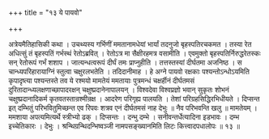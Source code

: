 +++
title = "१३ ये पायवो"

+++

अत्रेयमैतिहासिकी कथा । उचथ्यस्य गर्भिणीं ममतानामधेयां भार्यां तदनुजो बृहस्पतिरचकमत । तस्या रेत अधित्सुं तं बृहस्पतिं गर्भस्थं रेतोऽब्रवित् । रेतोऽत्र मा सैक्षीरहमत्र वसामीति । एवमुक्तो बृहस्पतिर्निरुद्धरेतस्कः सन् रेतोरूपं गर्भं शशाप । जात्यन्धत्वरूपं दीर्घं तमः प्राप्नुहीति । तत्तस्तस्यां दीर्घतमा अजनिष्ठ । स चान्ध्यपरिहारायाग्निं स्तुत्वा चक्षुरलभतेति । तदिदानीमाह । हे अग्ने पायवो रक्षकाः पश्यन्तोऽन्धोऽयमिति कृपादृष्त्या पश्यन्तस्ते तव ये रश्मयो मामतेयं ममतायाः पुत्रमन्धं चक्षर्हीनं दीर्घतमसं दुरितादान्ध्यलक्षणाच्छापादरक्षन् चक्षुष्प्रदानेनापालयन् । विश्वदेवा विश्वप्रज्ञो भवान् सुकृतः शोभनं चक्षुष्प्रदानादिकर्म कृतवतस्तान्रश्मीन्रक्ष । आदरेण परिगृह्य पालयति । तेशां परिग्रहसिद्धिरभिधीयते । दिप्सन्त इत् दम्भितुं परिभवितुमिच्छन्त एव रिपवः शत्रव एनं दीर्घतमसं नाह देभुः ॥ नैव परिभवन्ति खलु ॥ मामतेयम् । ममशाया अपत्यमित्यर्थे स्त्रीभ्यो ढक् । दिप्सन्तः । दन्भु दम्भे । सनीवन्तर्धेत्यादिना इडभावः । दम्भ इच्चेतिकारः । देभुः । श्रन्थिग्रन्थिदन्भिष्वञ्जी नामपसङ्ख्यानमिति लिटः कित्त्वादपधालोपः ॥ १३ ॥